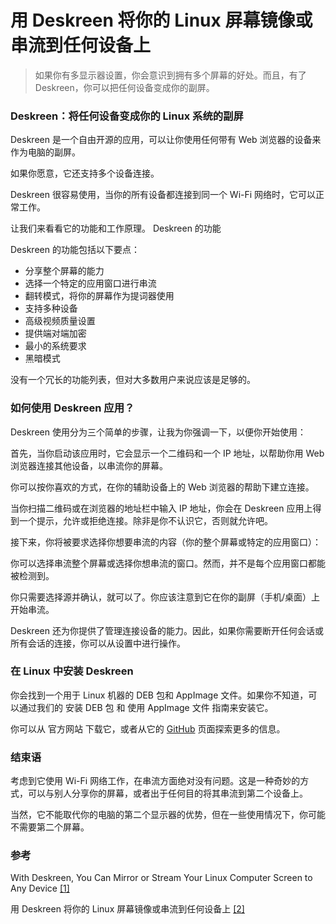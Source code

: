 # 用 Deskreen 将你的 Linux 屏幕镜像或串流到任何设备上



>如果你有多显示器设置，你会意识到拥有多个屏幕的好处。而且，有了 Deskreen，你可以把任何设备变成你的副屏。

### Deskreen：将任何设备变成你的 Linux 系统的副屏

Deskreen 是一个自由开源的应用，可以让你使用任何带有 Web 浏览器的设备来作为电脑的副屏。

如果你愿意，它还支持多个设备连接。

Deskreen 很容易使用，当你的所有设备都连接到同一个 Wi-Fi 网络时，它可以正常工作。

让我们来看看它的功能和工作原理。
Deskreen 的功能

Deskreen 的功能包括以下要点：

*    分享整个屏幕的能力
*    选择一个特定的应用窗口进行串流
*    翻转模式，将你的屏幕作为提词器使用
*    支持多种设备
*    高级视频质量设置
*    提供端对端加密
*    最小的系统要求
*    黑暗模式

没有一个冗长的功能列表，但对大多数用户来说应该是足够的。

### 如何使用 Deskreen 应用？

Deskreen 使用分为三个简单的步骤，让我为你强调一下，以便你开始使用：

首先，当你启动该应用时，它会显示一个二维码和一个 IP 地址，以帮助你用 Web 浏览器连接其他设备，以串流你的屏幕。

你可以按你喜欢的方式，在你的辅助设备上的 Web 浏览器的帮助下建立连接。

当你扫描二维码或在浏览器的地址栏中输入 IP 地址，你会在 Deskreen 应用上得到一个提示，允许或拒绝连接。除非是你不认识它，否则就允许吧。

接下来，你将被要求选择你想要串流的内容（你的整个屏幕或特定的应用窗口）：

你可以选择串流整个屏幕或选择你想串流的窗口。然而，并不是每个应用窗口都能被检测到。

你只需要选择源并确认，就可以了。你应该注意到它在你的副屏（手机/桌面）上开始串流。

Deskreen 还为你提供了管理连接设备的能力。因此，如果你需要断开任何会话或所有会话的连接，你可以从设置中进行操作。

### 在 Linux 中安装 Deskreen

你会找到一个用于 Linux 机器的 DEB 包和 AppImage 文件。如果你不知道，可以通过我们的 安装 DEB 包 和 使用 AppImage 文件 指南来安装它。

你可以从 官方网站 下载它，或者从它的 [GitHub](https://github.com/pavlobu/deskreen) 页面探索更多的信息。

### 结束语

考虑到它使用 Wi-Fi 网络工作，在串流方面绝对没有问题。这是一种奇妙的方式，可以与别人分享你的屏幕，或者出于任何目的将其串流到第二个设备上。

当然，它不能取代你的电脑的第二个显示器的优势，但在一些使用情况下，你可能不需要第二个屏幕。


### 参考

With Deskreen, You Can Mirror or Stream Your Linux Computer Screen to Any Device [[1]](https://itsfoss.com/deskreen/)

用 Deskreen 将你的 Linux 屏幕镜像或串流到任何设备上    [[2]](https://linux.cn/article-13507-1.html)
